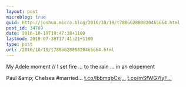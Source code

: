 ```yaml
---
layout: post
microblog: true
guid: http://joshua.micro.blog/2016/10/19/t788662880820465664.html
post_id: 34769
date: 2016-10-19T19:47:38+1100
lastmod: 2019-07-30T17:41:21+1100
type: post
url: /2016/10/19/t788662880820465664.html
---
```

My Adele moment // I set fire ... to the rain ... in an elopement

Paul &amp;amp; Chelsea #married… [t.co/IbbmqbCxj...](https://t.co/IbbmqbCxjb) [t.co/mSfWG7IyF...](https://t.co/mSfWG7IyFm)
